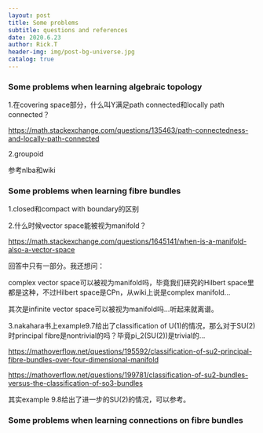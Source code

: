 ```yaml
---
layout: post
title: Some problems
subtitle: questions and references
date: 2020.6.23
author: Rick.T
header-img: img/post-bg-universe.jpg
catalog: true
---
```


### Some problems when learning algebraic topology

1.在covering space部分，什么叫Y满足path connected和locally path connected？

https://math.stackexchange.com/questions/135463/path-connectedness-and-locally-path-connected

2.groupoid

参考nlba和wiki

### Some problems when learning fibre bundles

1.closed和compact with boundary的区别

2.什么时候vector space能被视为manifold？

https://math.stackexchange.com/questions/1645141/when-is-a-manifold-also-a-vector-space

回答中只有一部分。我还想问：

complex vector space可以被视为manifold吗，毕竟我们研究的Hilbert space里都是这种，不过Hilbert space是CPn，从wiki上说是complex manifold...

其次是infinite vector space可以被视为manifold吗...听起来就离谱。

3.nakahara书上example9.7给出了classification of U(1)的情况，那么对于SU(2)时principal fibre是nontrivial的吗？毕竟pi_2(SU(2))是trivial的...

https://mathoverflow.net/questions/195592/classification-of-su2-principal-fibre-bundles-over-four-dimensional-manifold

https://mathoverflow.net/questions/199781/classification-of-su2-bundles-versus-the-classification-of-so3-bundles

其实example 9.8给出了进一步的SU(2)的情况，可以参考。

### Some problems when learning connections on fibre bundles


